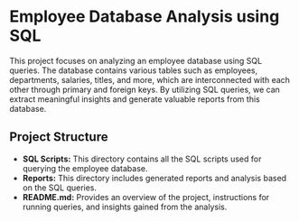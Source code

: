 # Employee Database Analysis using SQL
 
This project focuses on analyzing an employee database using SQL queries. The database contains various tables such as employees, departments, salaries, titles, and more, which are interconnected with each other through primary and foreign keys. By utilizing SQL queries, we can extract meaningful insights and generate valuable reports from this database. 
   
## Project Structure  
  
- **SQL Scripts:** This directory contains all the SQL scripts used for querying the employee database.
- **Reports:** This directory includes generated reports and analysis based on the SQL queries.
- **README.md:** Provides an overview of the project, instructions for running queries, and insights gained from the analysis.
